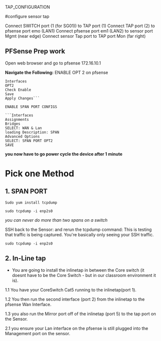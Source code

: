 TAP_CONFIGURATION

#configure sensor tap

Connect SWITCH port (1 (for SG01)) to TAP port (1)
Connect TAP port (2) to pfsense port emo (LAN1)
Connect pfsense port em1 (LAN2) to sensor port Mgmt (near edge)
Connect sensor Tap port to TAP port Mon (far right)

## PFSense Prep work
Open web browser and go to pfsense 172.16.10.1

**Navigate the Following:**
ENABLE OPT 2 on pfsense
```
Interfaces
OPT2
Check Enable
Save
Apply Changes```

ENABLE SPAN PORT CONFIGS

```Interfaces
Assignments
Bridges
SELECT: WAN & Lan
loading Description: SPAN
Advanced Options
SELECT: SPAN PORT OPT2
SAVE
```


**you now have to go power cycle the device after 1 minute**


# Pick one Method

## 1. SPAN PORT
`Sudo yum install tcpdump`

`sudo tcpdump -i enp2s0`

*you can never do more than two spans on a switch*


SSH back to the Sensor: and rerun the tcpdump command: This is testing that traffic is being captured. You're basically only seeing your SSH traffic.

`sudo tcpdump -i enp2s0`

## 2. In-Line tap

* You are going to install the inlinetap in between the Core switch (it doesnt have to be the Core Switch - but in our classroom environment it is).

1.1 You have your CoreSwitch Cat5 running to the inlinetap(port 1).

1.2 You then run the second interface (port 2) from the inlinetap to the pfsense Wan Interface.

1.3 you also run the Mirror port off of the inlinetap (port 5) to the tap port on the Sensor.

2.1 you ensure your Lan interface on the pfsense is still plugged into the Management port on the sensor.

